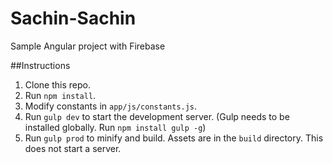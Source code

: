 # Sachin-Sachin
Sample Angular project with Firebase

##Instructions
1. Clone this repo.
2. Run `npm install`.
3. Modify constants in `app/js/constants.js`.
3. Run `gulp dev` to start the development server. (Gulp needs to be installed globally. Run `npm install gulp -g`)
4. Run `gulp prod` to minify and build. Assets are in the `build` directory. This does not start a server.
